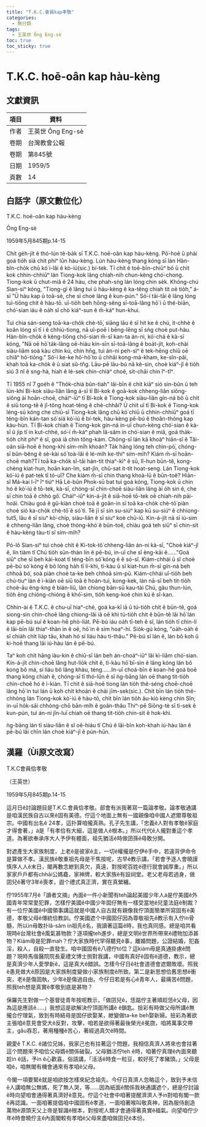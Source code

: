 ```yaml
---
title: "T.K.C.會員kap孝敬"
categories:
  - 無分類
tags:
  - 王英世 Ông Eng-sè
toc: true
toc_sticky: true
---
```


# T.K.C. hoē-oân kap hàu-kèng

## 文獻資訊

| 項目 | 資料 |
|---|---|
| 作者 | 王英世 Ông Eng-sè |
| 卷期 | 台灣教會公報 |
| 卷期 | 第845號 |
| 日期 | 1959/5 |
| 頁數 | 14 |

## 白話字（原文數位化）

T.K.C. hoē-oân kap hàu-kèng

Ông Eng-sè

1959年5月845期p.14-15

Chit ge̍h-ji̍t ê thó-lún tê-ba̍k sī T.K.C. hoē-oân kap hàu-kèng. Pō͘-hoē ū phài goá tio̍h siá chi̍t phiⁿ lūn hàu-kèng. Lún hàu-kèng thang kóng sī lán Hàn-bîn-cho̍k chū kó͘ í-lâi ê kò-iú(sic.) bí-tek. Tī chit ê toē-bīn-chiūⁿ bô ū chi̍t kok chhin-chhiūⁿ lán Tiong-kok lâng chiah-nih chun-kèng chó͘-chong. Tiong-kok ū chut-miâ ê 24 hàu, che phah-sǹg lán lóng chin se̍k. Khóng-chú Sian-siⁿ kóng, "Tiong-gī ê lâng tuì ū háu-kèng ê ka-têng chiah tit oē tio̍h," á-sī "Ū hàu kap ū toā-sè, che sī choè lâng ê kun-pún." Só͘-í tāi-tāi ê lâng lóng tuì-tiōng chit ê hàu-tō. uī-tio̍h beh hōng-sêng sī-toā-lâng hō͘ i ū thé-biān, chó͘-sian iáu ê oa̍h sî chò kiáⁿ-sun ê m̄-káⁿ hun-khui.

Tuì chia sán-seng toā-ka-cho̍k chè-tō͘, siāng lāu ê sī hit ke ê chú, it-chhè ê koân lóng sī tī i ê chhiú-tiong, nā uî-poē i bēng-lēng sī sǹg choè put-hàu. Hàn-bîn-cho̍k ê kèng-tiōng chó͘-sian m̄-sī kan-ta án-ni, kó͘-chá ê kà-sī kóng, "Nā oē hō͘ ta̍k-lâng oē-hiáu kín-sīn sī-toā-lâng ê boa̍t-ji̍t, koh-chài siàu-liām soà kàu chin kú, chin hn̄g, tuì án-ni peh-sìⁿ ê tek-hēng chiū oē chiâⁿ hō͘-tiōng." Só͘-í ke-ke hō͘-hō͘ to ū chhāi kong-má-kham, ke-sîn-pâi, khah toā ka-cho̍k ê ū siat sû-tn̂g. Lāu-pē lāu-bú nā kè-sin, choè kiáⁿ-jî ê tio̍h siú 3 nî ê sng-hà, hiah ê lé-sek chin-chiàⁿ choē, si̍t-chāi chin îⁿ-tîⁿ.

Tī 1955 nî 7 goe̍h ê "Tho̍k-chiá bûn-tiah" lāi-bīn ê chi̍t kiāⁿ sió sin-bûn ū teh lūn-khí Bí-kok siàu-liân lâng á-sī tī Bí-kok ê goā-kok chheng-liân siông-siông ài hoān-choē, cháiⁿ-iūⁿ tī Bí-kok ê Tiong-kok siàu-liân gín-ná bô ū chi̍t ê siū tong-tē ê jî-tông hoat-têng ê chè-chhâi? Ū chi̍t uī tī Bí-kok ê Tiong-kok léng-sū kóng che chiū-sī Tiong-kok lâng chū kó͘ chiū ū chhin-chhiūⁿ goá tī téng-bīn kán-tan só͘ siá kò͘-iú ê bí-tek, hàu-kèng pē-bú ê thoân-thóng kap kàu-hùn. Tī Bí-kok chiah ê Tiong-kok gín-ná in-uī chun-kèng chó͘-sian ê kà-sī ū ji̍p tī in kut-chhé, só͘-í m̄-káⁿ phah lâ-sâm in chó͘-sian ê miâ, goá tha̍k-tio̍h chit phiⁿ ê sî, goá iā chin tông-kám. Chóng-sī lán kā khoàⁿ hiān-sî ê Tâi-oân siā-hoē ê hong-khì sím-mi̍h khoán? Ta̍k hāng lóng teh chìn-pō͘, chóng-sī bûn-bêng ê sè-kài só͘ toà-lâi ê lé-mi̍h ke-thiⁿ sím-mi̍h? Kiám m̄-sī hoān-choē mah?Tī toā ka-cho̍k sî-tāi hán-tit thiaⁿ-kìⁿ ê sū, lî-hun būn-tê, kong-chèng kiat-hun, hoān kan-îm, sat-jîn, chū-sat it-ti̍t hoat-seng. Lán Tiong-kok kó͘-iú ê pat-tek tī tó-uī? Che kiám m̄-sī chin thang khoà-lū ê būn-toê? Hiān-sî Má-kai I-īⁿ īⁿ tiúⁿ Hā Lé-bûn Phok-sū bat tuì goá kóng, Tiong-kok ū chin hó ê kò͘-iú ê tō-tek, kà-sī, chóng-sī chin-choē siàu-liân lâng ài o̍h sin ê, che sī chin toā ê chhò gō͘. Cháiⁿ-iūⁿ kin-á-ji̍t ê siā-hoē tō-tek oē chiah-nih pāi-hoāi. Chiàu goá ê gû-kiàn choè toā ê goân-in sī toā ka-cho̍k chè-tō͘ piàn choè sió ka-cho̍k chè-tō͘ ê só͘ tì. Tē jī sī sin su-siúⁿ kap kū su-siúⁿ ê chhiong-tut5, lāu ê sī siuⁿ kò͘-chi̍p, siàu-liân ê sī siuⁿ koè chū-iû. Kin-á-ji̍t nā sī iú-sim ê chheng-liân lâng, choè thòng-khó͘ ê būn-toê, chiàu goá teh siūⁿ sī chin-si̍t ê hàu-kèng tàu-tí sī sím-mi̍h?

Pó-lô Sian-siⁿ tuì choè chi̍t ê Ki-tok-tô͘ chheng-liân án-ni kà-sī, "Choè kiáⁿ-jî ê, lín tiàm tī Chú tio̍h sūn-thàn lín ê pē-bú, in-uī che sī èng-kāi ê......"Goá siūⁿ che sī beh kái-koat tī téng-bīn só͘ kóng ê ê só-sî. Kiám-chhái ū sî choè pē-bú só͘ kóng ê bô lóng ha̍h tī lí-khì, tì-kàu ū sî kiat-hun m̄-sī gín-ná beh chhoā bó͘, soà piàn choè ta-ke beh chhoā sim-pū. Kiám-chhái uī-tio̍h beh chú-tiuⁿ lán ê ì-kiàn oē siū toā ê hoán-tuì, kong-kek, lán nā-sī beh tit-tio̍h choè-āu êng-kng ê bián-liû, lán chiong bān-sū kau-tài Chú, gâu thun-lún, tio̍h ēng chióng-chióng ê khó͘-sim, tio̍h keng-koè chin kú ê sî-kan.

Chhin-ài ê T.K.C. ê chu-uī hiaⁿ-ché, goá ka-kī iā ū tú-tio̍h chit ê būn-tê, goá siong-sìn chin-choē lâng chiong-lâi iā oē khì tú-tio̍h chit ê būn-tê lâi hō͘ lán kap pē-bú suí ê koan-hē phò-lia̍t. Pē-bú iáu oa̍h tī-teh ê sî, lán tio̍h tī chin-lí ê lāi-bīn lâi thiaⁿ-thàn in ê oē, hō͘ in ê sim hoaⁿ-hí. Sio̍k-gú kóng, "oa̍h-oa̍h ê sî chia̍h chi̍t lia̍p tāu, khah hó sí liáu hàu ti-thâu." Pē-bú sī lán ê, lán bô koh ū ki-hoē thang lâi iú-hàu lán ê pē-bú.

Taⁿ koh chi̍t hāng iàu-kín ê chiū-sī lán beh án-choáⁿ-iūⁿ lâi kì-liām chó͘-sian. Kín-á-ji̍t chin-choē lâng hut-lio̍k chit ê, tì-kàu hō͘ bī-sìn ê lâng kóng lán bô kong bô má, sí liáu bô lâng khàu, téng......In-uī choá-bīn ê koan-hē goá boē thang kóng chiah ê, chóng-sī tī thó-lūn ê sî ǹg-bāng lán oē thang tit-tio̍h chin-choē hó ê ì-kiàn. Tī chit ê siā-hoē tiong lán tio̍h thê-séng choē-choē lâng hō͘ in tuì lán ū koh chi̍t khoán ê chài jīm-sek(sic.). Chi̍t bīn lán tio̍h thê-chhòng lán Tiong-kok kò͘-iú ê hàu-tō, chi̍t bīn lán tio̍h âu-kiò kèng chin Sîn; in-uī ho̍k-sāi chhòng-chō bān-mi̍h ê goân-thâu Thiⁿ-pē Siōng-tè sī tì-sek ê kun-pún, tuì án-ni jîn-luī chiah oē thang tit-tio̍h chin-si̍t ê hok-khì.

ǹg-bāng lán tī siàu-liân ê sî oē-hiáu tī Chú ê lāi-bīn koh-khah iú-hàu lán ê pē-bú lâi chīn lán choè kiáⁿ-jî ê pún-hūn.

## 漢羅（Ùi原文改寫）

T.K.C會員佮孝敬

（王英世）

1959年5月845期p.14-15

這月日ê討論題目是T.K.C.會員佮孝敬。部會有派我著寫一篇論孝敬。論孝敬通講是咱漢民族自古以來ê固有美德。佇這个地面上無有一國親像咱中國人遮爾尊敬祖宗。中國有出名ê 24孝，這扑算咱攏真熟。孔子先生講，「忠義ê人對有孝敬ê家庭才得會著，」á是「有孝佮有大細，這是做人ê根本。」所以代代ê人攏對重這个孝道。為著欲奉承序大人予伊有體面，祖先猶活ê時做囝孫ê毋敢分開。

對遮產生大家族制度，上老ê是彼家ê主，一切ê權攏是佇伊ê手中，若違背伊命令是算做不孝。漢民族ê敬重祖先毋是干焦按呢，古早ê教示講，「若會予逐人會曉謹慎序人人ê末日，閣再數念紲到真欠，真遠，對按呢百姓ê德行就會誠厚重。」所以家家戶戶都有chhāi公媽龕，家神牌，較大家族ê有設祠堂。老父老母若過身，做囝兒ê著守3年ê喪孝，遐个禮式真正濟，實在真縈纏。

佇1955年7月ê「讀者文摘」內面ê一件小新聞有teh論起美國少年人á是佇美國ê外國青年常常愛犯罪，怎樣佇美國ê中國少年囡仔無有一樣受當地ê兒童法庭ê制裁？有一位佇美國ê中國領事講這就是中國人自古就有親像我佇頂面簡單所寫固有ê美德，孝敬父母ê傳統佮教訓。佇美國遮个中國囡仔因為尊敬祖先ê教示有入佇in骨髓，所以in毋敢扑lâ-sâm in祖先ê名，我讀著這篇ê時，我也真同感。總是咱共看現時ê台灣社會ê風氣甚物款？逐項攏teh進步，總是文明ê世界所帶來ê禮物加添甚物？Kiám毋是犯罪mah？佇大家族時代罕得聽見ê事，離婚問題，公證結婚，犯姦淫，殺人，自殺一直發生。咱中國固有ê八德佇tó位？這kiám毋是真通掛慮ê問題？現時馬偕醫院院長夏禮文博士捌對我講，中國有真好ê固有ê道德，教示，總是真濟少年人愛學新ê，這是真大ê錯誤。怎樣今仔日ê社會道德會遮爾敗壞。照我ê愚見做大ê原因是大家族制度變做小家族制度ê所致。第二是新思想佮舊思想ê衝突，老ê是傷固執，少年ê是傷過自由。今仔日若是有心ê青年人，最痛苦ê問題，照我teh想是真實ê孝敬到底是甚物？

保羅先生對做一个基督徒青年按呢教示，「做囝兒ê，恁踮佇主著順趁恁ê父母，因為這是應該ê.....」我想這是欲解決佇頂面所講ê ê鎖匙。撿彩有時做父母所講ê無攏合佇理氣，致到有時結毋是囡仔欲娶某，紲變做ta-ke beh娶新婦。撿彩為著欲主張咱ê意見會受大ê反對，攻擊，咱若是欲得著最後榮光ê冕旒，咱將萬事交帶主，gâu吞忍，著用種種ê苦心，著經過真欠ê時間。

親愛ê T.K.C. ê諸位兄姊，我家己也有拄著這个問題，我相信真濟人將來也會拄著這个問題來予咱佮父母媠ê關係破裂。父母猶活佇teh ê時，咱著佇真理ê內面來聽趁in ê話，予in ê心歡喜。俗語講，「活活ê時食一粒豆，較好死了孝豬頭。」父母是咱ê，咱無閣有機會通來有孝咱ê父母。

今閣一項要緊ê就是咱欲按怎樣來紀念祖先。今仔日真濟人忽略這个，致到予未信ê人講咱無公無媽，死了無人哭，等......因為紙面ê關係我袂通講遮个，總是佇討論ê時向望咱會通得著真濟好ê意見。佇這个社會中咱著提醒濟濟人予in對咱有閣一款ê再認識。一面咱著提倡咱中國固有ê孝道，一面咱著喉叫敬真神，因為服侍創造萬物ê源頭天父上帝是智識ê根本，對按呢人類才會通得著真實ê福氣。向望咱佇少年ê時會曉佇主ê內面閣較有孝咱ê父母來盡咱做囝兒ê本份。
